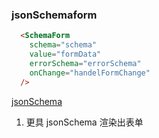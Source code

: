 ### jsonSchemaform


``` html
  <SchemaForm 
    schema="schema"
    value="formData"
    errorSchema="errorSchema"
    onChange="handelFormChange"
  />
```

[jsonSchema](http://json-schema.org/)

1. 更具 jsonSchema 渲染出表单
